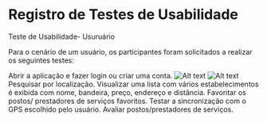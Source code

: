 # Registro de Testes de Usabilidade

Teste de Usabilidade- Usuruário

Para o cenário de um usuário, os participantes foram solicitados a realizar os seguintes testes:

Abrir a aplicação e fazer login ou criar uma conta.
![Alt text](<img/abrir.png>) ![Alt text](<img/cadastroo.png>)
Pesquisar por localização.
Visualizar uma lista com vários estabelecimentos é exibida com nome, bandeira, preço, endereço e distância.
Favoritar os postos/ prestadores de serviços favoritos.
Testar a sincronização com o GPS escolhido pelo usuário.
Avaliar postos/prestadores de serviços.
